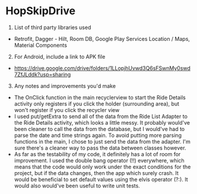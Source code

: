 # HopSkipDrive

1. List of third party libraries used
  - Retrofit, Dagger - Hilt, Room DB, Google Play Services Location / Maps, Material Components
  
2. For Android, include a link to APK file
  - https://drive.google.com/drive/folders/1LLopjhUvwd3Q6sFSwnMy0swd7ZfJLddk?usp=sharing
  
3. Any notes and improvements you'd make
  - The OnClick function in the main recyclerview to start the Ride Details activity only registers
    if you click the holder (surrounding area), but won't register if you click the recycler view
  - I used put/getExtra to send all of the data from the Ride List Adapter to the Ride Details activity,
    which looks a little messy. It probably would've been cleaner to call the data from the database, 
    but I would've had to parse the date and time strings again. To avoid putting more parsing functions
    in the main, I chose to just send the data from the adapter. I'm sure there's a cleaner way to pass
    the data between classes however.
  - As far as the testability of my code, it definitely has a lot of room for improvement. I used the 
    double bang operator (!!) everywhere, which means that the code would only work under the exact 
    conditions for the project, but if the data changes, then the app which surely crash. It would be 
    beneficial to set default values using the elvis operator (?:). It would also would've been
    useful to write unit tests.
